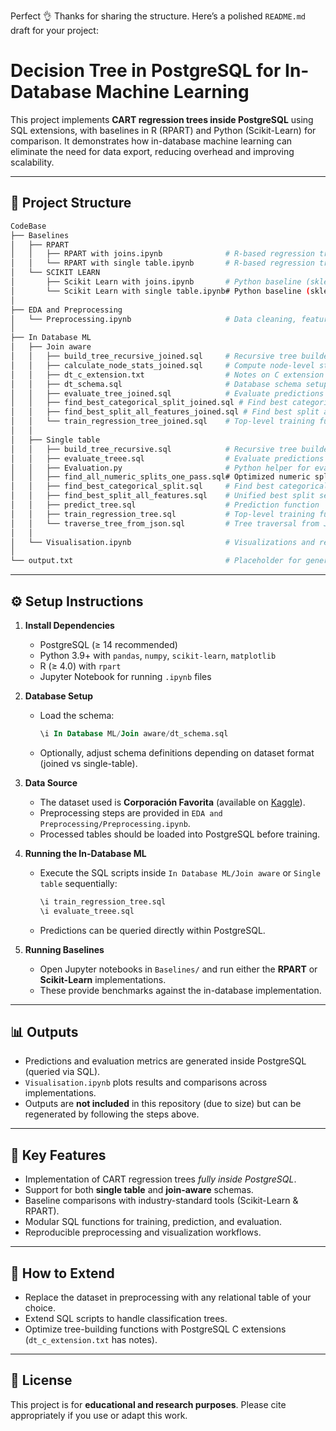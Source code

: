 Perfect 👌 Thanks for sharing the structure. Here’s a polished `README.md` draft for your project:
# Decision Tree in PostgreSQL for In-Database Machine Learning

This project implements **CART regression trees inside PostgreSQL** using SQL extensions, with baselines in R (RPART) and Python (Scikit-Learn) for comparison. It demonstrates how in-database machine learning can eliminate the need for data export, reducing overhead and improving scalability.

---

## 📂 Project Structure

```bash
CodeBase
├── Baselines
│   ├── RPART
│   │   ├── RPART with joins.ipynb              # R-based regression tree on joined dataset
│   │   └── RPART with single table.ipynb       # R-based regression tree on flat single-table data
│   └── SCIKIT LEARN
│       ├── Scikit Learn with joins.ipynb       # Python baseline (sklearn) with joins
│       └── Scikit Learn with single table.ipynb# Python baseline (sklearn) with single table
│
├── EDA and Preprocessing
│   └── Preprocessing.ipynb                     # Data cleaning, feature engineering, preprocessing
│
├── In Database ML
│   ├── Join aware
│   │   ├── build_tree_recursive_joined.sql     # Recursive tree builder for joined schema
│   │   ├── calculate_node_stats_joined.sql     # Compute node-level statistics
│   │   ├── dt_c_extension.txt                  # Notes on C extension for PostgreSQL
│   │   ├── dt_schema.sql                       # Database schema setup for decision tree
│   │   ├── evaluate_tree_joined.sql            # Evaluate predictions on joined schema
│   │   ├── find_best_categorical_split_joined.sql # Find best categorical splits
│   │   ├── find_best_split_all_features_joined.sql # Find best split across all features
│   │   └── train_regression_tree_joined.sql    # Top-level training function
│   │
│   ├── Single table
│   │   ├── build_tree_recursive.sql            # Recursive tree builder for single table
│   │   ├── evaluate_treee.sql                  # Evaluate predictions
│   │   ├── Evaluation.py                       # Python helper for evaluation/benchmarking
│   │   ├── find_all_numeric_splits_one_pass.sql# Optimized numeric split search
│   │   ├── find_best_categorical_split.sql     # Find best categorical splits
│   │   ├── find_best_split_all_features.sql    # Unified best split search
│   │   ├── predict_tree.sql                    # Prediction function
│   │   ├── train_regression_tree.sql           # Top-level training function
│   │   └── traverse_tree_from_json.sql         # Tree traversal from JSON representation
│   │
│   └── Visualisation.ipynb                     # Visualizations and result interpretation
│
└── output.txt                                  # Placeholder for generated outputs/logs
````

---

## ⚙️ Setup Instructions

1. **Install Dependencies**

   * PostgreSQL (≥ 14 recommended)
   * Python 3.9+ with `pandas`, `numpy`, `scikit-learn`, `matplotlib`
   * R (≥ 4.0) with `rpart`
   * Jupyter Notebook for running `.ipynb` files

2. **Database Setup**

   * Load the schema:

     ```sql
     \i In Database ML/Join aware/dt_schema.sql
     ```
   * Optionally, adjust schema definitions depending on dataset format (joined vs single-table).

3. **Data Source**

   * The dataset used is **Corporación Favorita** (available on [Kaggle](https://www.kaggle.com/c/favorita-grocery-sales-forecasting)).
   * Preprocessing steps are provided in `EDA and Preprocessing/Preprocessing.ipynb`.
   * Processed tables should be loaded into PostgreSQL before training.

4. **Running the In-Database ML**

   * Execute the SQL scripts inside `In Database ML/Join aware` or `Single table` sequentially:

     ```sql
     \i train_regression_tree.sql
     \i evaluate_treee.sql
     ```
   * Predictions can be queried directly within PostgreSQL.

5. **Running Baselines**

   * Open Jupyter notebooks in `Baselines/` and run either the **RPART** or **Scikit-Learn** implementations.
   * These provide benchmarks against the in-database implementation.

---

## 📊 Outputs

* Predictions and evaluation metrics are generated inside PostgreSQL (queried via SQL).
* `Visualisation.ipynb` plots results and comparisons across implementations.
* Outputs are **not included** in this repository (due to size) but can be regenerated by following the steps above.

---

## 🔑 Key Features

* Implementation of CART regression trees *fully inside PostgreSQL*.
* Support for both **single table** and **join-aware** schemas.
* Baseline comparisons with industry-standard tools (Scikit-Learn & RPART).
* Modular SQL functions for training, prediction, and evaluation.
* Reproducible preprocessing and visualization workflows.

---

## 🚀 How to Extend

* Replace the dataset in preprocessing with any relational table of your choice.
* Extend SQL scripts to handle classification trees.
* Optimize tree-building functions with PostgreSQL C extensions (`dt_c_extension.txt` has notes).

---

## 📜 License

This project is for **educational and research purposes**.
Please cite appropriately if you use or adapt this work.
